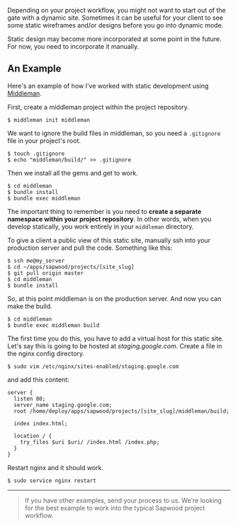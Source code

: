 Depending on your project workflow, you might not want to start out of the gate with a dynamic site. Sometimes it can be useful for your client to see some static wireframes and/or designs before you go into dynamic mode.

Static design may become more incorporated at some point in the future. For now, you need to incorporate it manually.

An Example
----------------

Here's an example of how I've worked with static development using [Middleman](https://middlemanapp.com/).

First, create a middleman project within the project repository.

```text
$ middleman init middleman
```

We want to ignore the build files in middleman, so you need a `.gitignore` file in your project's root.

```text
$ touch .gitignore
$ echo "middleman/build/" >> .gitignore
```

Then we install all the gems and get to work.

```text
$ cd middleman
$ bundle install
$ bundle exec middleman
```

The important thing to remember is you need to **create a separate namespace within your project repository**. In other words, when you develop statically, you work entirely in your `middleman` directory.

To give a client a public view of this static site, manually ssh into your production server and pull the code. Something like this:

```text
$ ssh me@my_server
$ cd ~/apps/sapwood/projects/[site_slug]
$ git pull origin master
$ cd middleman
$ bundle install
```

So, at this point middleman is on the production server. And now you can make the build.

```text
$ cd middleman
$ bundle exec middleman build
```

The first time you do this, you have to add a virtual host for this static site. Let's say this is going to be hosted at *staging.google.com*. Create a file in the nginx config directory.

```text
$ sudo vim /etc/nginx/sites-enabled/staging.google.com
```

and add this content:

```nginx
server {
  listen 80;
  server_name staging.google.com;
  root /home/deploy/apps/sapwood/projects/[site_slug]/middleman/build;

  index index.html;

  location / {
    try_files $uri $uri/ /index.html /index.php;
  }
}
```

Restart nginx and it should work.

```text
$ sudo service nginx restart
```

***

> If you have other examples, send your process to us. We're looking for the best example to work into the typical Sapwood project workflow.
